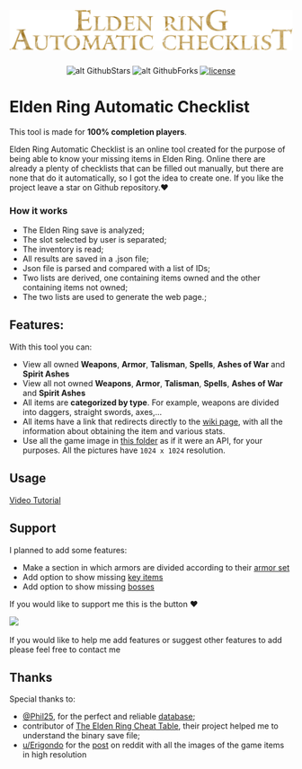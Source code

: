 <p align="center" style="font-size: 2em; font-weight: bold;">
   <img align="center" src="./assets/img/logo.png" />
</p>
<div align="center">



![alt GithubStars](https://img.shields.io/github/stars/CyberGiant7/Elden-Ring-Automatic-Checklist.svg?style=flat) ![alt GithubForks](https://img.shields.io/github/forks/CyberGiant7/Elden-Ring-Automatic-Checklist.svg?style=flat) [![license](https://img.shields.io/badge/license-MIT-green)](https://github.com/CyberGiant7/Elden-Ring-Automatic-Checklist/blob/main/LICENSE)
</div>



# Elden Ring Automatic Checklist

This tool is made for **100% completion players**.

Elden Ring Automatic Checklist is an online tool created for the purpose of being able to know your missing items in Elden Ring.
Online there are already a plenty of checklists that can be filled out manually, but there are none that do it automatically, so I got the idea to create one.
If you like the project leave a star on Github repository.:heart:


### How it works
- The Elden Ring save is analyzed;
- The slot selected by user is separated;
- The inventory is read;
- All results are saved in a .json file; 
- Json file is parsed and compared with a list of IDs;
- Two lists are derived, one containing items owned and the other containing items not owned;
- The two lists are used to generate the web page.;


## Features:
With this tool you can:
* View all owned **Weapons**, **Armor**, **Talisman**, **Spells**, **Ashes of War** and **Spirit Ashes**
* View all not owned **Weapons**, **Armor**, **Talisman**, **Spells**, **Ashes of War** and **Spirit Ashes**
* All items are **categorized by type**. For example, weapons are divided into daggers, straight swords, axes,...
* All items have a link that redirects directly to the [wiki page](https://eldenring.wiki.fextralife.com/Elden+Ring+Wiki), with all the information about obtaining the item and various stats.
* Use all the game image in [this folder](assets/img/) as if it were an API, for your purposes. All the pictures have `1024 x 1024` resolution.


## Usage
[Video Tutorial](https://user-images.githubusercontent.com/81624394/191132915-b05f35a4-fbe2-4b9c-bc4e-fbc7c7788783.mp4)

## Support
I planned to add some features:
- Make a section in which armors are divided according to their [armor set](https://eldenring.wiki.fextralife.com/Armor)
- Add option to show missing [key items](https://eldenring.wiki.fextralife.com/Items)
- Add option to show missing [bosses](https://eldenring.wiki.fextralife.com/Bosses)

If you would like to support me this is the button :heart:

[<img src="https://raw.githubusercontent.com/aha999/DonateButtons/master/Paypal.png" data-canonical-src="https://gyazo.com/eb5c5741b6a9a16c692170a41a49c858.png" height="100" />](https://www.paypal.com/donate/?hosted_button_id=KXL9LBPK466G6)

If you would like to help me add features or suggest other features to add please feel free to contact me


## Thanks
Special thanks to:
- [@Phil25](https://github.com/Phil25), for the perfect and reliable [database](https://github.com/EldenRingDatabase/erdb);
- contributor of [The Elden Ring Cheat Table](https://github.com/inuNorii/Elden-Ring-CT-TGA), their project helped me to understand the binary save file;
- [u/Erigondo](https://www.reddit.com/user/Erigondo/) for the [post](https://www.reddit.com/r/fromsoftware/comments/tqoav1/all_game_item_images_sfx_spell_textures_elden_ring/) on reddit with all the images of the game items in high resolution